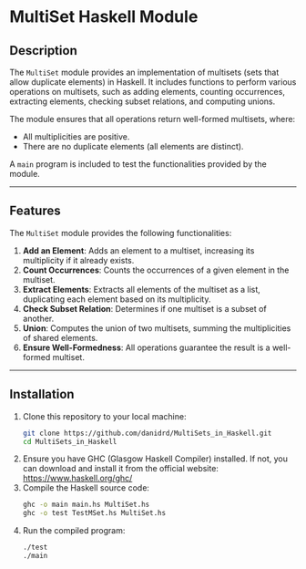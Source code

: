 # MultiSet Haskell Module

## Description

The `MultiSet` module provides an implementation of multisets (sets that allow duplicate elements) in Haskell. It includes functions to perform various operations on multisets, such as adding elements, counting occurrences, extracting elements, checking subset relations, and computing unions.

The module ensures that all operations return well-formed multisets, where:
- All multiplicities are positive.
- There are no duplicate elements (all elements are distinct).

A `main` program is included to test the functionalities provided by the module.

---

## Features

The `MultiSet` module provides the following functionalities:

1. **Add an Element**: Adds an element to a multiset, increasing its multiplicity if it already exists.
2. **Count Occurrences**: Counts the occurrences of a given element in the multiset.
3. **Extract Elements**: Extracts all elements of the multiset as a list, duplicating each element based on its multiplicity.
4. **Check Subset Relation**: Determines if one multiset is a subset of another.
5. **Union**: Computes the union of two multisets, summing the multiplicities of shared elements.
6. **Ensure Well-Formedness**: All operations guarantee the result is a well-formed multiset.

---

## Installation

1. Clone this repository to your local machine:
   ```bash
   git clone https://github.com/danidrd/MultiSets_in_Haskell.git
   cd MultiSets_in_Haskell
2. Ensure you have GHC (Glasgow Haskell Compiler) installed. If not, you can download and install it from the official website: https://www.haskell.org/ghc/
3. Compile the Haskell source code:
   ```bash
   ghc -o main main.hs MultiSet.hs
   ghc -o test TestMSet.hs MultiSet.hs
4. Run the compiled program:
   ```bash
   ./test
   ./main
